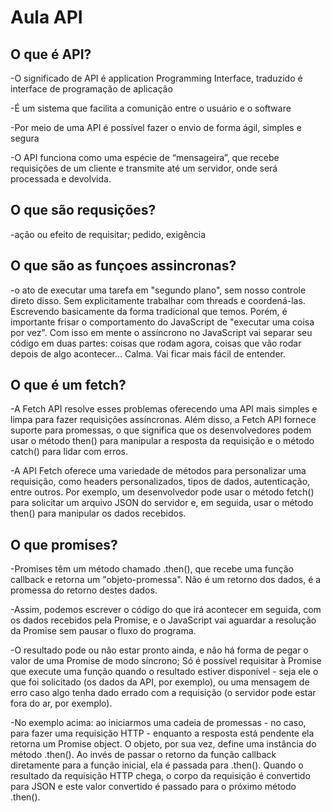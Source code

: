 # Aula API 


## O que é API?

-O significado de API é application Programming Interface, traduzido é interface de programação de aplicação

-É um sistema que facilita a comunição entre o usuário e o software 

-Por meio de uma API é possível fazer o envio de forma ágil, simples e segura 

-O API  funciona como uma espécie de “mensageira”, que recebe requisições de um cliente e transmite até um servidor, onde será processada e devolvida.

## O que são requsições? 

-ação ou efeito de requisitar; pedido, exigência

## O que são as funçoes assincronas?
 
-o ato de executar uma tarefa em "segundo plano", sem nosso controle direto disso. Sem explicitamente trabalhar com threads e coordená-las. Escrevendo basicamente da forma tradicional que temos. Porém, é importante frisar o comportamento do JavaScript de "executar uma coisa por vez". Com isso em mente o assíncrono no JavaScript vai separar seu código em duas partes: coisas que rodam agora, coisas que vão rodar depois de algo acontecer... Calma. Vai ficar mais fácil de entender.

## O que é um fetch? 

-A Fetch API resolve esses problemas oferecendo uma API mais simples e limpa para fazer requisições assíncronas. Além disso, a Fetch API fornece suporte para promessas, o que significa que os desenvolvedores podem usar o método then() para manipular a resposta da requisição e o método catch() para lidar com erros.

-A API Fetch oferece uma variedade de métodos para personalizar uma requisição, como headers personalizados, tipos de dados, autenticação, entre outros. Por exemplo, um desenvolvedor pode usar o método fetch() para solicitar um arquivo JSON do servidor e, em seguida, usar o método then() para manipular os dados recebidos.

## O que promises?

-Promises têm um método chamado .then(), que recebe uma função callback e retorna um "objeto-promessa". Não é um retorno dos dados, é a promessa do retorno destes dados.

-Assim, podemos escrever o código do que irá acontecer em seguida, com os dados recebidos pela Promise, e o JavaScript vai aguardar a resolução da Promise sem pausar o fluxo do programa.

-O resultado pode ou não estar pronto ainda, e não há forma de pegar o valor de uma Promise de modo síncrono; Só é possível requisitar à Promise que execute uma função quando o resultado estiver disponível - seja ele o que foi solicitado (os dados da API, por exemplo), ou uma mensagem de erro caso algo tenha dado errado com a requisição (o servidor pode estar fora do ar, por exemplo).

-No exemplo acima: ao iniciarmos uma cadeia de promessas - no caso, para fazer uma requisição HTTP - enquanto a resposta está pendente ela retorna um Promise object. O objeto, por sua vez, define uma instância do método .then(). Ao invés de passar o retorno da função callback diretamente para a função inicial, ela é passada para .then(). Quando o resultado da requisição HTTP chega, o corpo da requisição é convertido para JSON e este valor convertido é passado para o próximo método .then().

